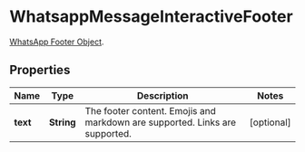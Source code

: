 

# WhatsappMessageInteractiveFooter

[WhatsApp Footer Object](https://developers.facebook.com/docs/whatsapp/cloud-api/reference/messages#footer-object).

## Properties

| Name | Type | Description | Notes |
|------------ | ------------- | ------------- | -------------|
|**text** | **String** | The footer content. Emojis and markdown are supported. Links are supported. |  [optional] |



